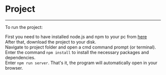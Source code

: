 # Project
----------------------------------------------------
To run the project:

First you need to have installed node.js and npm to your pc from <a href="https://nodejs.org/en/">here</a>  
After that, download the project to your disk.  
Navigate to project folder and open a cmd command prompt (or terminal).  
Enter the command <code>npm install</code> to install the necessary packages and dependencies.  
Enter <code>npm run server</code>. That's it, the program will automatically open in your browser.   